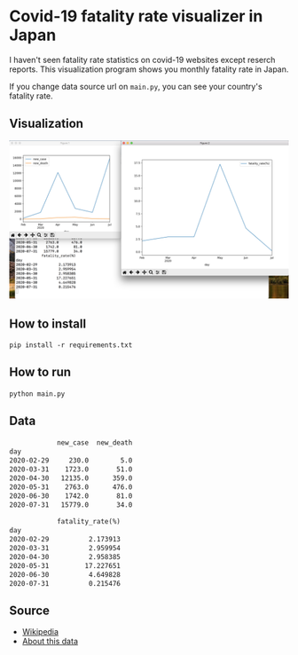 # Covid-19 fatality rate visualizer in Japan
I haven't seen fatality rate statistics on covid-19 websites except reserch reports.
This visualization program shows you monthly fatality rate in Japan.

If you change data source url on `main.py`, you can see your country's fatality rate.

## Visualization
![fatality rate](./images/fatality_rate.png)

## How to install

    pip install -r requirements.txt

## How to run

    python main.py


## Data
```
            new_case  new_death
day
2020-02-29     230.0        5.0
2020-03-31    1723.0       51.0
2020-04-30   12135.0      359.0
2020-05-31    2763.0      476.0
2020-06-30    1742.0       81.0
2020-07-31   15779.0       34.0
```

```
            fatality_rate(%)
day
2020-02-29          2.173913
2020-03-31          2.959954
2020-04-30          2.958385
2020-05-31         17.227651
2020-06-30          4.649828
2020-07-31          0.215476
```

## Source
- [Wikipedia](https://en.wikipedia.org/wiki/Template:COVID-19_pandemic_data)
- [About this data](https://support.google.com/websearch/answer/9814707?p=cvd19_statistics&hl=en-JP&visit_id=637318352693244221-1670221881&rd=1)
